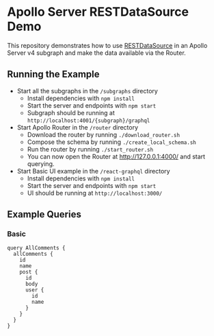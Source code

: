 # Apollo Server RESTDataSource Demo

This repository demonstrates how to use [RESTDataSource](https://github.com/apollographql/datasource-rest) in an Apollo Server v4 subgraph and make the data available via the Router.

## Running the Example
- Start all the subgraphs in the `/subgraphs` directory
  - Install dependencies with `npm install`
  - Start the server and endpoints with `npm start`
  - Subgraph should be running at `http://localhost:4001/{subgraph}/graphql`
- Start Apollo Router in the `/router` directory
  - Download the router by running `./download_router.sh`
  - Compose the schema by running `./create_local_schema.sh`
  - Run the router by running `./start_router.sh`
  - You can now open the Router at http://127.0.0.1:4000/ and start querying.
- Start Basic UI example in the `/react-graphql` directory
  - Install dependencies with `npm install`
  - Start the server and endpoints with `npm start`
  - UI should be running at `http://localhost:3000/`

## Example Queries

### Basic

```
query AllComments {
  allComments {
    id
    name
    post {
      id
      body
      user {
        id
        name
      }
    }
  }
}
```
